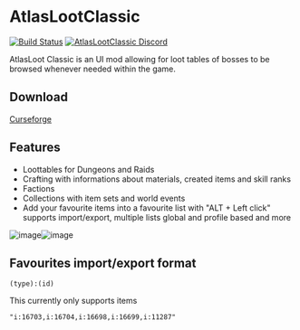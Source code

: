 # AtlasLootClassic

[![Build Status](https://travis-ci.com/Hoizame/AtlasLootClassic.svg?branch=master)](https://travis-ci.com/Hoizame/AtlasLootClassic) [![AtlasLootClassic Discord](https://img.shields.io/badge/discord-atlaslootclassic-7289DA)](https://discord.gg/vMUwzPc)

AtlasLoot Classic is an UI mod allowing for loot tables of bosses to be browsed whenever needed within the game.

## Download

[Curseforge](https://www.curseforge.com/wow/addons/atlaslootclassic)

## Features

* Loottables for Dungeons and Raids
* Crafting with informations about materials, created items and skill ranks
* Factions
* Collections with item sets and world events
* Add your favourite items into a favourite list with "ALT + Left click" supports import/export, multiple lists global and profile based and more

![image](https://drive.google.com/uc?export=view&id=1ExzBOWRcefewTRHA9BQOdz9m7FFY-zzP)![image](https://drive.google.com/uc?export=view&id=187PAs2VYp2b6AQqIvq1Dcstb-B1DXJJx)

## Favourites import/export format

`(type):(id)`

This currently only supports items

`"i:16703,i:16704,i:16698,i:16699,i:11287"`
